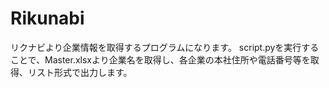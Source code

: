 # Rikunabi
リクナビより企業情報を取得するプログラムになります。
script.pyを実行することで、Master.xlsxより企業名を取得し、各企業の本社住所や電話番号等を取得、リスト形式で出力します。
